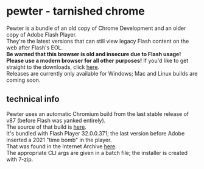# pewter - tarnished chrome
Pewter is a bundle of an old copy of Chrome Development and an older copy of Adobe Flash Player.  
They're the latest versions that can still view legacy Flash content on the web after Flash's EOL.  
**Be warned that this browser is old and insecure due to Flash usage!**  
**Please use a modern browser for all other purposes!**
If you'd like to get straight to the downloads, click [here](https://github.com/redbrain/pewter/releases/latest).  
Releases are currently only available for Windows; Mac and Linux builds are coming soon.
## technical info
Pewter uses an automatic Chromium build from the last stable release of v87 (before Flash was yanked entirely).  
The source of that build is [here](https://commondatastorage.googleapis.com/chromium-browser-snapshots/index.html?prefix=Win_x64/812845/).  
It's bundled with Flash Player 32.0.0.371; the last version before Adobe inserted a 2021 "time bomb" in the player.  
That was found in the Internet Archive [here](https://web.archive.org/web/20200524075102/https://fpdownload.adobe.com/pub/flashplayer/pdc/32.0.0.371/install_flash_player_ppapi.exe).  
The appropriate CLI args are given in a batch file; the installer is created with 7-zip.
